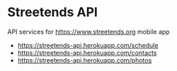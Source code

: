 Streetends API
======

API services for https://www.streetends.org mobile app

- https://streetends-api.herokuapp.com/schedule
- https://streetends-api.herokuapp.com/contacts
- https://streetends-api.herokuapp.com/photos